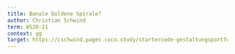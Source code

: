 ```yaml
---
title: Banale Goldene Spirale?
author: Christian Schwind
term: WS20-21
context: gg
target: https://cschwind.pages.coco.study/startercode-gestaltungsportfolio-2020/result-freie-arbeit/
---
```


